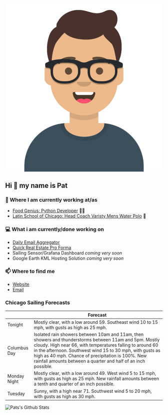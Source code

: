 [![Social banner for p-j-falconer](https://raw.githubusercontent.com/P-J-FALCONER/P-J-FALCONER/master/assets/avataaars.svg)](https://patfalconer.com/)
## Hi :wave: my name is Pat

### 💼 Where I am currently working at/as
- [Food Genius: Python Developer](https://getfoodgenius.com/) 🍔🐍
- [Latin School of Chicago: Head Coach Varisty Mens Water Polo](https://www.latinschool.org/) 🤽


### 💻 What i am currently/done working on
 - [Daily Email Aggregator](https://github.com/P-J-FALCONER/dott_daily_mail)
 - [Quick Real Estate Pro Forma](https://github.com/P-J-FALCONER/henry)
 - Sailing Sensor/Grafana Dashboard *coming very soon*
 - Google Earth KML Hosting Solution *coming very soon*

### 📫 Where to find me
 - [Website](https://patfalconer.com/)
 - [Email](mailto:patrick.j.falconer@gmail.com)


### Chicago Sailing Forecasts
|   | Forecast  |
|---|---|
| Tonight | Mostly clear, with a low around 59. Southeast wind 10 to 15 mph, with gusts as high as 25 mph. |
| Columbus Day | Isolated rain showers between 10am and 11am, then showers and thunderstorms between 11am and 5pm. Mostly cloudy. High near 66, with temperatures falling to around 60 in the afternoon. Southwest wind 15 to 30 mph, with gusts as high as 40 mph. Chance of precipitation is 100%. New rainfall amounts between a quarter and half of an inch possible. |
| Monday Night | Mostly clear, with a low around 49. West wind 5 to 15 mph, with gusts as high as 25 mph. New rainfall amounts between a tenth and quarter of an inch possible. |
| Tuesday | Sunny, with a high near 71. Southwest wind 5 to 20 mph, with gusts as high as 30 mph. |

![Pats's Github Stats](https://github-readme-stats.vercel.app/api?username=p-j-falconer&show_icons=true&theme=radical)
